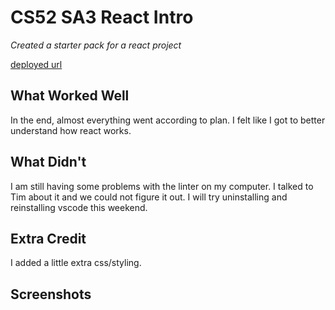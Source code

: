 # CS52 SA3 React Intro

*Created a starter pack for a react project*

[deployed url](https://jamesvsa3.onrender.com)

## What Worked Well

In the end, almost everything went according to plan. I felt like I got to better understand how react works.

## What Didn't

I am still having some problems with the linter on my computer. I talked to Tim about it and we could not figure it out. I will try uninstalling and reinstalling vscode this weekend.

## Extra Credit

I added a little extra css/styling.

## Screenshots
